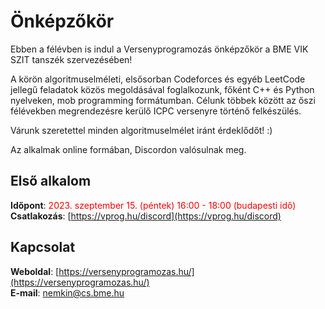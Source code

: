 # Önképzőkör

Ebben a félévben is indul a Versenyprogramozás önképzőkör a BME VIK SZIT tanszék szervezésében!

A körön algoritmuselméleti, elsősorban Codeforces és egyéb LeetCode jellegű feladatok közös megoldásával foglalkozunk, főként C++ és Python nyelveken, mob programming formátumban. Célunk többek között az őszi félévekben megrendezésre kerülő ICPC versenyre történő felkészülés.

Várunk szeretettel minden algoritmuselmélet iránt érdeklődőt! :)

Az alkalmak online formában, Discordon valósulnak meg. 

## Első alkalom

**Időpont**: <span style="color:red">2023. szeptember 15. (péntek) 16:00 - 18:00 (budapesti idő)</span>  
**Csatlakozás**: [https://vprog.hu/discord](https://vprog.hu/discord)

## Kapcsolat

**Weboldal**: [https://versenyprogramozas.hu/](https://versenyprogramozas.hu/)  
**E-mail**: [nemkin@cs.bme.hu](mailto:nemkin@cs.bme.hu)
